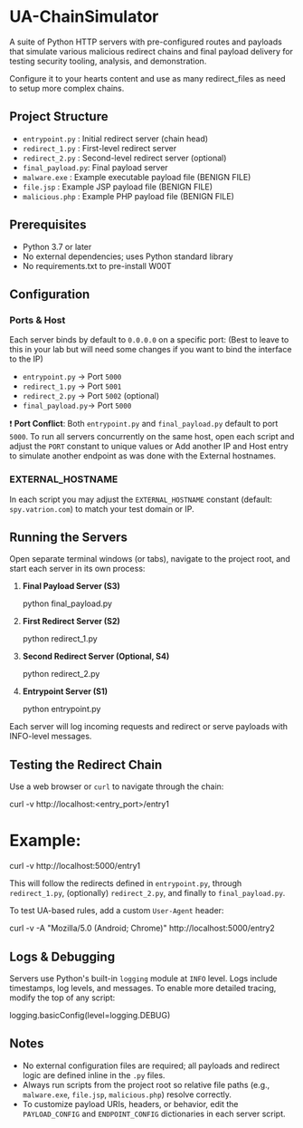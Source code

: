 # UA-ChainSimulator

A suite of Python HTTP servers with pre-configured routes and payloads that simulate various malicious redirect chains and final payload delivery for testing security tooling, analysis, and demonstration. 

Configure it to your hearts content and use as many redirect_files as need to setup more complex chains. 

## Project Structure

- `entrypoint.py`   : Initial redirect server (chain head)
- `redirect_1.py`   : First-level redirect server
- `redirect_2.py`   : Second-level redirect server (optional)
- `final_payload.py`: Final payload server
- `malware.exe`     : Example executable payload file (BENIGN FILE)
- `file.jsp`        : Example JSP payload file (BENIGN FILE)
- `malicious.php`   : Example PHP payload file (BENIGN FILE)

## Prerequisites

- Python 3.7 or later
- No external dependencies; uses Python standard library
- No requirements.txt to pre-install W00T

## Configuration

### Ports & Host
Each server binds by default to `0.0.0.0` on a specific port: (Best to leave to this in your lab but will need some changes if you want to bind the interface to the IP)

- `entrypoint.py`   → Port `5000`
- `redirect_1.py`   → Port `5001`
- `redirect_2.py`   → Port `5002` (optional)
- `final_payload.py`→ Port `5000` 

❗ **Port Conflict**: Both `entrypoint.py` and `final_payload.py` default to port `5000`. To run all servers concurrently on the same host, open each script and adjust the `PORT` constant to unique values or Add another IP and Host entry to simulate another endpoint as was done with the External hostnames.

### EXTERNAL_HOSTNAME
In each script you may adjust the `EXTERNAL_HOSTNAME` constant (default: `spy.vatrion.com`) to match your test domain or IP.

## Running the Servers

Open separate terminal windows (or tabs), navigate to the project root, and start each server in its own process:

1. **Final Payload Server (S3)**
  
   python final_payload.py
   
2. **First Redirect Server (S2)**
  
   python redirect_1.py
   
3. **Second Redirect Server (Optional, S4)**
  
   python redirect_2.py
   
4. **Entrypoint Server (S1)**
  
   python entrypoint.py
   

Each server will log incoming requests and redirect or serve payloads with INFO-level messages.

## Testing the Redirect Chain

Use a web browser or `curl` to navigate through the chain:

curl -v http://localhost:<entry_port>/entry1

# Example:

curl -v http://localhost:5000/entry1

This will follow the redirects defined in `entrypoint.py`, through `redirect_1.py`, (optionally) `redirect_2.py`, and finally to `final_payload.py`.

To test UA-based rules, add a custom `User-Agent` header:

curl -v -A "Mozilla/5.0 (Android; Chrome)" http://localhost:5000/entry2


## Logs & Debugging

Servers use Python's built-in `logging` module at `INFO` level. Logs include timestamps, log levels, and messages. To enable more detailed tracing, modify the top of any script:

logging.basicConfig(level=logging.DEBUG)


## Notes

- No external configuration files are required; all payloads and redirect logic are defined inline in the `.py` files.
- Always run scripts from the project root so relative file paths (e.g., `malware.exe`, `file.jsp`, `malicious.php`) resolve correctly.
- To customize payload URIs, headers, or behavior, edit the `PAYLOAD_CONFIG` and `ENDPOINT_CONFIG` dictionaries in each server script.
